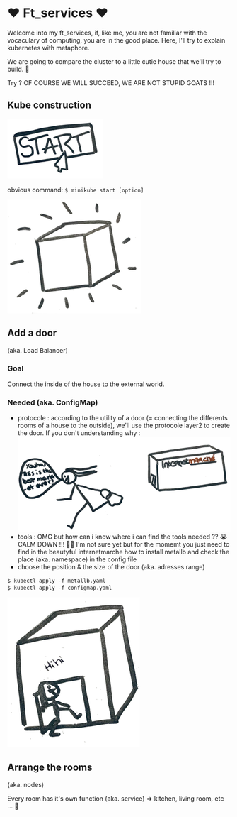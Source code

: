 # :heart: Ft_services :heart:
Welcome into my ft_services, if, like me, you are not familiar with the vocaculary of computing, you are in the good place. Here, I'll try to explain kubernetes with metaphore.

We are going to compare the cluster to a little cutie house that we'll try to build. :cherry_blossom:

Try ? OF COURSE WE WILL SUCCEED, WE ARE NOT STUPID GOATS !!!
## Kube construction
![Example](img/start.png)

obvious command: 
`$ minikube start [option]`

![Example](img/kube.png)

## Add a door
(aka. Load Balancer)
### Goal
Connect the inside of the house to the external world.
### Needed (aka. ConfigMap)
- protocole : according to the utility of a door (= connecting the differents rooms of a house to the outside), we'll use the protocole layer2 to create the door. If you don't understanding why :
![Example](img/intermarche.png)
- tools : OMG but how can i know where i can find the tools needed ?? :sob: CALM DOWN !!! :lotus_position_woman: I'm not sure yet but for the momemt you just need to find in the beautyful internetmarche how to install metallb and check the place (aka. namespace) in the config file 
- choose the position & the size of the door (aka. adresses range)

```
$ kubectl apply -f metallb.yaml
$ kubectl apply -f configmap.yaml
```
![Example](img/door.png)

## Arrange the rooms
(aka. nodes)

Every room has it's own function (aka. service) => kitchen, living room, etc ... :bath:

